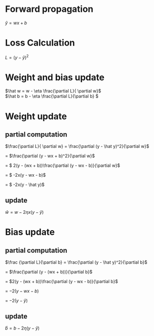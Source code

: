# Forward propagation
$\hat y = wx + b$

# Loss Calculation
$L = (y - \hat y)^2$

# Weight and bias update
$\hat w = w - \eta \frac{\partial L}{ \partial w}$ \
$\hat b = b - \eta \frac{\partial L}{\partial b} $

# Weight update

## partial computation
$\frac{\partial L}{ \partial w} = \frac{\partial (y - \hat y)^2}{\partial w}$

= $\frac{\partial (y - wx + b)^2}{\partial w}$

= $ 2(y - (wx + b))\frac{\partial (y - wx - b)}{\partial w}$

= $ -2x(y - wx - b)$

= $ -2x(y - \hat y)$

## update
$\hat w = w - 2\eta x (y - \hat y)$

# Bias update

## partial computation
$\frac {\partial L}{\partial b} = \frac{\partial (y - \hat y)^2}{\partial b}$

= $\frac{\partial (y - (wx + b))}{\partial b}$

= $2(y - (wx + b))\frac{\partial (y - wx - b)}{\partial b}$

= $-2(y - wx - b)$

= $-2(y - \hat y)$

## update
$\hat b = b - 2\eta (y - \hat y)$